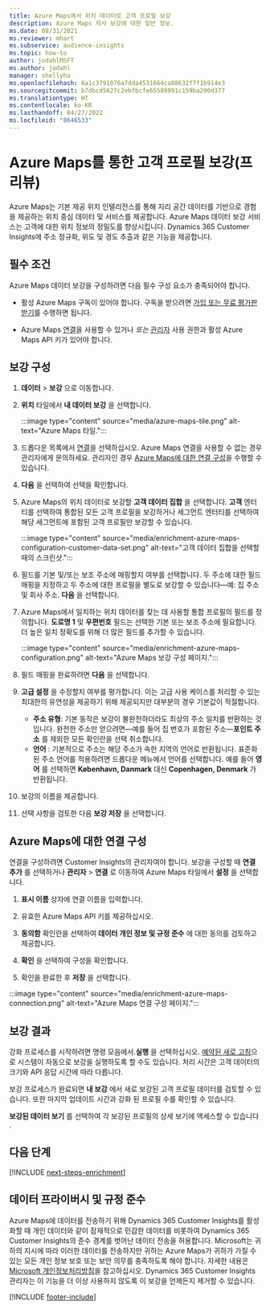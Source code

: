 ```yaml
---
title: Azure Maps에서 위치 데이터로 고객 프로필 보강
description: Azure Maps 자사 보강에 대한 일반 정보.
ms.date: 08/31/2021
ms.reviewer: mhart
ms.subservice: audience-insights
ms.topic: how-to
author: jodahlMSFT
ms.author: jodahl
manager: shellyha
ms.openlocfilehash: 6a1c3791076a7dda4531664ca88632f7f1b914e3
ms.sourcegitcommit: b7dbcd5627c2ebfbcfe65589991c159ba290d377
ms.translationtype: HT
ms.contentlocale: ko-KR
ms.lasthandoff: 04/27/2022
ms.locfileid: "8646533"
---
```

# <a name="enrichment-of-customer-profiles-with-azure-maps-preview"></a>Azure Maps를 통한 고객 프로필 보강(프리뷰)

Azure Maps는 기본 제공 위치 인텔리전스를 통해 지리 공간 데이터를 기반으로 경험을 제공하는 위치 중심 데이터 및 서비스를 제공합니다. Azure Maps 데이터 보강 서비스는 고객에 대한 위치 정보의 정밀도를 향상시킵니다. Dynamics 365 Customer Insights에 주소 정규화, 위도 및 경도 추출과 같은 기능을 제공합니다.

## <a name="prerequisites"></a>필수 조건

Azure Maps 데이터 보강을 구성하려면 다음 필수 구성 요소가 충족되어야 합니다.

- 활성 Azure Maps 구독이 있어야 합니다. 구독을 받으려면 [가입 또는 무료 평가판 받기](https://azure.microsoft.com/services/azure-maps/)를 수행하면 됩니다.

- Azure Maps [연결](connections.md)을 사용할 수 있거나 *또는* [관리자](permissions.md#admin) 사용 권한과 활성 Azure Maps API 키가 있어야 합니다.

## <a name="configure-the-enrichment"></a>보강 구성

1. **데이터** > **보강** 으로 이동합니다. 

1. **위치** 타일에서 **내 데이터 보강** 을 선택합니다.

   :::image type="content" source="media/azure-maps-tile.png" alt-text="Azure Maps 타일.":::

1. 드롭다운 목록에서 [연결](connections.md)을 선택하십시오. Azure Maps 연결을 사용할 수 없는 경우 관리자에게 문의하세요. 관리자인 경우 [Azure Maps에 대한 연결 구성](#configure-the-connection-for-azure-maps)을 수행할 수 있습니다. 

1. **다음** 을 선택하여 선택을 확인합니다.

1. Azure Maps의 위치 데이터로 보강할 **고객 데이터 집합** 을 선택합니다. **고객** 엔터티를 선택하여 통합된 모든 고객 프로필을 보강하거나 세그먼트 엔터티를 선택하여 해당 세그먼트에 포함된 고객 프로필만 보강할 수 있습니다.

    :::image type="content" source="media/enrichment-azure-maps-configuration-customer-data-set.png" alt-text="고객 데이터 집합을 선택할 때의 스크린샷.":::

1. 필드를 기본 및/또는 보조 주소에 매핑할지 여부를 선택합니다. 두 주소에 대한 필드 매핑을 지정하고 두 주소에 대한 프로필을 별도로 보강할 수 있습니다&mdash;예: 집 주소 및 회사 주소. **다음** 을 선택합니다.

1. Azure Maps에서 일치하는 위치 데이터를 찾는 데 사용할 통합 프로필의 필드를 정의합니다. **도로명 1** 및 **우편번호** 필드는 선택한 기본 또는 보조 주소에 필요합니다. 더 높은 일치 정확도를 위해 더 많은 필드를 추가할 수 있습니다.

   :::image type="content" source="media/enrichment-azure-maps-configuration.png" alt-text="Azure Maps 보강 구성 페이지.":::

1. 필드 매핑을 완료하려면 **다음** 을 선택합니다.

1. **고급 설정** 을 수정할지 여부를 평가합니다. 이는 고급 사용 케이스를 처리할 수 있는 최대한의 유연성을 제공하기 위해 제공되지만 대부분의 경우 기본값이 적절합니다.
   - **주소 유형**: 기본 동작은 보강이 불완전하더라도 최상의 주소 일치를 반환하는 것입니다. 완전한 주소만 얻으려면&mdash;예를 들어 집 번호가 포함된 주소&mdash;**포인트 주소** 를 제외한 모든 확인란을 선택 취소합니다. 
   - **언어** : 기본적으로 주소는 해당 주소가 속한 지역의 언어로 반환됩니다. 표준화된 주소 언어를 적용하려면 드롭다운 메뉴에서 언어를 선택합니다. 예를 들어 **영어** 를 선택하면 **København, Danmark** 대신 **Copenhagen, Denmark** 가 반환됩니다.

1. 보강의 이름을 제공합니다.

1. 선택 사항을 검토한 다음 **보강 저장** 을 선택합니다.

## <a name="configure-the-connection-for-azure-maps"></a>Azure Maps에 대한 연결 구성

연결을 구성하려면 Customer Insights의 관리자여야 합니다. 보강을 구성할 때 **연결 추가** 를 선택하거나 **관리자** > **연결** 로 이동하여 Azure Maps 타일에서 **설정** 을 선택합니다.

1. **표시 이름** 상자에 연결 이름을 입력합니다.

1. 유효한 Azure Maps API 키를 제공하십시오.

1. **동의함** 확인란을 선택하여 **데이터 개인 정보 및 규정 준수** 에 대한 동의를 검토하고 제공합니다.

1. **확인** 을 선택하여 구성을 확인합니다.

1. 확인을 완료한 후 **저장** 을 선택합니다.

:::image type="content" source="media/enrichment-azure-maps-connection.png" alt-text="Azure Maps 연결 구성 페이지.":::

## <a name="enrichment-results"></a>보강 결과

강화 프로세스를 시작하려면 명령 모음에서.**실행** 을 선택하십시오. [예약된 새로 고침](system.md#schedule-tab)으로 시스템이 자동으로 보강을 실행하도록 할 수도 있습니다. 처리 시간은 고객 데이터의 크기와 API 응답 시간에 따라 다릅니다.

보강 프로세스가 완료되면 **내 보강** 에서 새로 보강된 고객 프로필 데이터를 검토할 수 있습니다. 또한 마지막 업데이트 시간과 강화 된 프로필 수를 확인할 수 있습니다.

**보강된 데이터 보기** 를 선택하여 각 보강된 프로필의 상세 보기에 액세스할 수 있습니다 .

## <a name="next-steps"></a>다음 단계

[!INCLUDE [next-steps-enrichment](includes/next-steps-enrichment.md)]

## <a name="data-privacy-and-compliance"></a>데이터 프라이버시 및 규정 준수

Azure Maps에 데이터를 전송하기 위해 Dynamics 365 Customer Insights를 활성화할 때 개인 데이터와 같이 잠재적으로 민감한 데이터를 비롯하여 Dynamics 365 Customer Insights의 준수 경계를 벗어난 데이터 전송을 허용합니다. Microsoft는 귀하의 지시에 따라 이러한 데이터를 전송하지만 귀하는 Azure Maps가 귀하가 가질 수 있는 모든 개인 정보 보호 또는 보안 의무를 충족하도록 해야 합니다. 자세한 내용은 [Microsoft 개인정보처리방침](https://go.microsoft.com/fwlink/?linkid=396732)을 참고하십시오.
Dynamics 365 Customer Insights 관리자는 이 기능을 더 이상 사용하지 않도록 이 보강을 언제든지 제거할 수 있습니다.

[!INCLUDE [footer-include](includes/footer-banner.md)]
